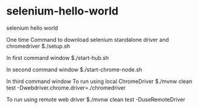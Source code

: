 # selenium-hello-world
selenium hello world

One time Command to download selenium standalone driver and chromedriver
$./setup.sh

In first command window
$./start-hub.sh

In second command window
$./start-chrome-node.sh

In third command window 
To run using local ChromeDriver
$./mvnw clean test -Dwebdriver.chrome.driver=./chromedriver

To run using remote web driver
$./mvnw clean test -DuseRemoteDriver
